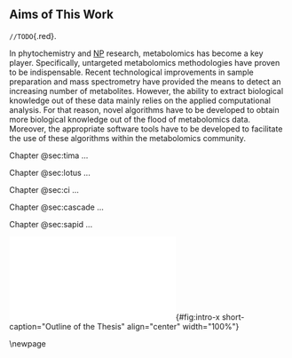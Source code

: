 ## Aims of This Work

`//TODO`{.red}.

In phytochemistry and [NP](#np) research, metabolomics has become a key player.
Specifically, untargeted metabolomics methodologies have proven to be indispensable.
Recent technological improvements in sample preparation and mass spectrometry have provided
the means to detect an increasing number of metabolites.
However, the ability to extract biological knowledge out of these data mainly relies on the applied computational analysis.
For that reason, novel algorithms have to be developed to obtain more biological knowledge out of the flood of metabolomics data.
Moreover, the appropriate software tools have to be developed to facilitate the use of these algorithms within the metabolomics community.

Chapter @sec:tima ...

Chapter @sec:lotus ...

Chapter @sec:ci ...

Chapter @sec:cascade ...

Chapter @sec:sapid ...

![**Outline of the Thesis.** Each rectangle represents a chapter.](images/thesis-graphical-abstract.pdf "graphical-abstract"){#fig:intro-x short-caption="Outline of the Thesis" align="center" width="100%"}

\newpage